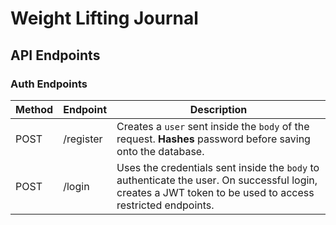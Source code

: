 # Weight Lifting Journal

## API Endpoints

### Auth Endpoints

| **Method** | **Endpoint** | **Description**                                                                                                                                           |
| ---------- | ------------ | --------------------------------------------------------------------------------------------------------------------------------------------------------- |
| POST       | /register    | Creates a `user` sent inside the `body` of the request. **Hashes** password before saving onto the database.                                              |
| POST       | /login       | Uses the credentials sent inside the `body` to authenticate the user. On successful login, creates a JWT token to be used to access restricted endpoints. |
